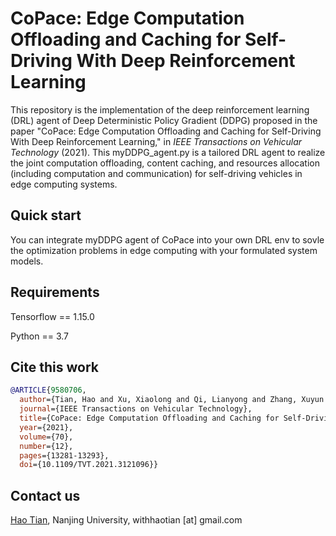 # CoPace: Edge Computation Offloading and Caching for Self-Driving With Deep Reinforcement Learning
This repository is the implementation of the deep reinforcement learning (DRL) agent of Deep Deterministic Policy Gradient (DDPG) proposed in the paper "CoPace: Edge Computation Offloading and Caching for Self-Driving With Deep Reinforcement Learning," in *IEEE Transactions on Vehicular Technology* (2021). This myDDPG_agent.py is a tailored DRL agent to realize the joint computation offloading, content caching, and resources allocation (including computation and communication) for self-driving vehicles in edge computing systems.

## Quick start
You can integrate myDDPG agent of CoPace into your own DRL env to sovle the optimization problems in edge computing with your formulated system models.

## Requirements
Tensorflow == 1.15.0

Python == 3.7



## Cite this work
```bibtex
@ARTICLE{9580706,
  author={Tian, Hao and Xu, Xiaolong and Qi, Lianyong and Zhang, Xuyun and Dou, Wanchun and Yu, Shui and Ni, Qiang},
  journal={IEEE Transactions on Vehicular Technology}, 
  title={CoPace: Edge Computation Offloading and Caching for Self-Driving With Deep Reinforcement Learning}, 
  year={2021},
  volume={70},
  number={12},
  pages={13281-13293},
  doi={10.1109/TVT.2021.3121096}}
```

## Contact us
[Hao Tian](withhaotian.github.io), Nanjing University, withhaotian [at] gmail.com